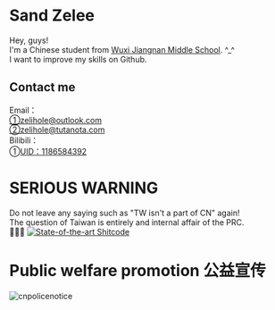 # Sand Zelee
Hey, guys! \
I'm a Chinese student from [Wuxi Jiangnan Middle School](https://jiangnan.wxeic.cn/). ^_^ \
I want to improve my skills on Github. 
## Contact me
Email：\
①zelihole@outlook.com\
②zelihole@tutanota.com\
Bilibili：\
①[UID：1186584392](https://space.bilibili.com/1186584392)
# SERIOUS WARNING
Do not leave any saying such as "TW isn't a part of CN" again!\
The question of Taiwan is entirely and internal affair of the PRC.\
🤭🤭🤭
[![State-of-the-art Shitcode](https://img.shields.io/static/v1?label=State-of-the-art&message=Shitcode&color=7B5804)](https://github.com/trekhleb/state-of-the-art-shitcode)
# Public welfare promotion 公益宣传
![cnpolicenotice](https://i2.100024.xyz/2023/05/19/f5mkqv.webp)
